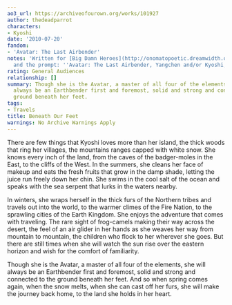 ```yaml
---
ao3_url: https://archiveofourown.org/works/101927
author: thedeadparrot
characters:
- Kyoshi
date: '2010-07-20'
fandom:
- 'Avatar: The Last Airbender'
notes: 'Written for [Big Damn Heroes](http://onomatopoetic.dreamwidth.org/421011.html)
  and the prompt: ''Avatar: The Last Airbender, Yangchen and/or Kyoshi, balance'''
rating: General Audiences
relationship: []
summary: Though she is the Avatar, a master of all four of the elements, she will
  always be an Earthbender first and foremost, solid and strong and connected to the
  ground beneath her feet.
tags:
- Travels
title: Beneath Our Feet
warnings: No Archive Warnings Apply
---
```


There are few things that Kyoshi loves more than her island, the thick woods that ring her villages, the mountains ranges capped with white snow. She knows every inch of the land, from the caves of the badger-moles in the East, to the cliffs of the West. In the summers, she cleans her face of makeup and eats the fresh fruits that grow in the damp shade, letting the juice run freely down her chin. She swims in the cool salt of the ocean and speaks with the sea serpent that lurks in the waters nearby.

In winters, she wraps herself in the thick furs of the Northern tribes and travels out into the world, to the warmer climes of the Fire Nation, to the sprawling cities of the Earth Kingdom. She enjoys the adventure that comes with traveling. The rare sight of frog-camels making their way across the desert, the feel of an air glider in her hands as she weaves her way from mountain to mountain, the children who flock to her wherever she goes. But there are still times when she will watch the sun rise over the eastern horizon and wish for the comfort of familiarity.

Though she is the Avatar, a master of all four of the elements, she will always be an Earthbender first and foremost, solid and strong and connected to the ground beneath her feet. And so when spring comes again, when the snow melts, when she can cast off her furs, she will make the journey back home, to the land she holds in her heart.